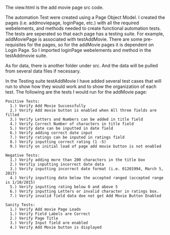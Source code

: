 The view.html is the add movie page src code. 

The automation Test were created using a Page Object Model. I created the pages (i.e. addmoviepage, loginPage, etc.) with all the required webelements, and methods needed to create functional automation tests. The tests are seperated so that each page has a testing suite. For example, addMoviePage is associated with testAddMovie. There are some pre-requisites for the pages, so for the addMovie pages it is dependent on Login Page. So I imported loginPage webelements and method in the testAddmovie suite. 

As for data, there is another folder under src. And the data will be pulled from several data files if necessary. 

In the Testing suite testAddMovie I have added several test cases that will run to show how they would work and to show the organization of each test. The following are the tests I would run for the addMovie page:

    Positive Tests:
      1.) Verify Add Movie Successfully
      2.) Verify Add movie button is enabled when All three fields are filled
      3.) Verify Letters and Numbers can be added in title field
      4.) Verify Correct Number of characters in title field
      5.) Verify date can be inputted in date field
      6.) Verify adding correct date input
      7.) Verify ratings can be inputed in ratings field
      8.) Verify inputting correct rating (1 -5)
      9.) Verify on initial load of page add movie button is not enabled
      
    Negative Tests:
      1.) Verify adding more than 200 characters in the title box 
      2.) Verifiy inputting incorrect date data 
      3.) Verify inputting incorrect date format (i.e. 01201994, March 5, 2017)
      4.) Verify inputting date below the accepted ranged (accepted range is 1/10/2015)
      5.) Verify inputting rating below 0 and above 5
      6.) Verify inputting Letters or invalid character in ratings box.
      7.) Verify invalid field data doe not get Add Movie Button Enabled
      
    Sanity Tests:
      1.) Verify Add movie Page Loads
      1.) Verify Field Labels are Correct
      2.) Verify Page Title
      3.) Verify Input field are enabled
      4.) Verify Add Movie button is displayed
      
      

